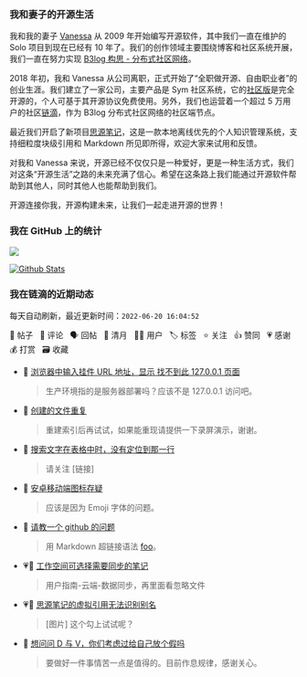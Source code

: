 ### 我和妻子的开源生活

我和我的妻子 [Vanessa](https://github.com/Vanessa219) 从 2009 年开始编写开源软件，其中我们一直在维护的 Solo 项目到现在已经有 10 年了。我们的创作领域主要围绕博客和社区系统开展，我们一直在努力实现 [B3log 构思 - 分布式社区网络](https://ld246.com/article/1546941897596)。

2018 年初，我和 Vanessa 从公司离职，正式开始了“全职做开源、自由职业者”的创业生涯。我们建立了一家公司，主要产品是 Sym 社区系统，它的[社区版](https://github.com/88250/symphony)是完全开源的，个人可基于其开源协议免费使用。另外，我们也运营着一个超过 5 万用户的社区[链滴](https://ld246.com)，作为 B3log 分布式社区网络的社区端节点。

最近我们开启了新项目[思源笔记](https://github.com/siyuan-note/siyuan)，这是一款本地离线优先的个人知识管理系统，支持细粒度块级引用和 Markdown 所见即所得，欢迎大家来试用和反馈。

对我和 Vanessa 来说，开源已经不仅仅只是一种爱好，更是一种生活方式，我们对这条“开源生活”之路的未来充满了信心。希望在这条路上我们能通过开源软件帮助到其他人，同时其他人也能帮助到我们。

开源连接你我，开源构建未来，让我们一起走进开源的世界！

### 我在 GitHub 上的统计

<a title="Hits" target="_blank" href="https://github.com/88250/88250"><img src="https://hits.b3log.org/88250/88250.svg"></a>

[![Github Stats](https://github-readme-stats.vercel.app/api?username=88250&theme=tokyonight&show_icons=true)](https://github.com/88250)

<!--events start -->

### 我在链滴的近期动态

每天自动刷新，最近更新时间：`2022-06-20 16:04:52`

📝 帖子 &nbsp; 💬 评论 &nbsp; 🗣 回帖 &nbsp; 🌙 清月 &nbsp; 👨‍💻 用户 &nbsp; 🏷️ 标签 &nbsp; ⭐️ 关注 &nbsp; 👍 赞同 &nbsp; 💗 感谢 &nbsp; 💰 打赏 &nbsp; 🗃 收藏

* 💬 [浏览器中输入挂件 URL 地址，显示 找不到此 127.0.0.1 页面](https://ld246.com/article/1655644888258/comment/1655709728268#comments)

  > 生产环境指的是服务器部署吗？应该不是 127.0.0.1 访问吧。
* 💬 [创建的文件重复](https://ld246.com/article/1655647283554/comment/1655709651001#comments)

  > 重建索引后再试试，如果能重现请提供一下录屏演示，谢谢。
* 💬 [搜索文字在表格中时，没有定位到那一行](https://ld246.com/article/1655651187113/comment/1655709608502#comments)

  > 请关注 [链接]
* 💬 [安卓移动端图标存疑](https://ld246.com/article/1655687705421/comment/1655709553284#comments)

  > 应该是因为 Emoji 字体的问题。
* 💬 [请教一个 github 的问题](https://ld246.com/article/1655690544275/comment/1655709522503#comments)

  > 用 Markdown 超链接语法 [foo](bar)。
* 💗💬 [工作空间可选择需要同步的笔记](https://ld246.com/article/1655688874755/comment/1655694472754#comments)

  > 用户指南-云端-数据同步，再里面看忽略文件
* 💗💬 [思源笔记的虚拟引用无法识别别名](https://ld246.com/article/1655707755993/comment/1655709153000#comments)

  > [图片] 这个勾上试试呢？
* 💬 [想问问 D 与 V，你们考虑过给自己放个假吗](https://ld246.com/article/1655709246198/comment/1655709422516#comments)

  > 要做好一件事情苦一点是值得的。目前作息规律，感谢关心。


<!--events end -->
